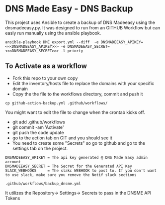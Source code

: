 # DNS Made Easy - DNS Backup

This project uses Ansible to create a backup of DNS Madeeasy using the dnsmadeeasy.py. 
It was designed to run from an GITHUB Workflow but can easly run manually using the ansible playbook.

```
ansible-playbook DME_export.yml --diff  -e DNSMADEEASY_APIKEY=<<<DNSMADEEASY_APIKEY>>> -e DNSMADEEASY_SECRET=<<<DNSMADEEASY_SECRET>>> -l priorty
```


## To Activate as a workflow
* Fork this repo to your own copy
* Edit the inventory/hosts file to replace the domains with your specific domain
* Copy the the file to the workflows directory, commit and push it
``` 
cp github-action-backup.yml .github/workflows/
```

  You might want to edit the file to change when the crontab kicks off.
* git add .github/workflows
* git commit -am 'Activate'
* git push the code update
* go to the action tab on GIT and you should see it 
* You need to create some "Secrets" so go to github and go to the settings tab on the project.
```
DNSMADEEASY_APIKEY = The api key generated @ DNS Made Easy admin account
DNSMADEEASY_SECRET = The Secret for the Generated API Key
SLACK_WEBHOOKS     = The slakc WEBHOOK to post to. If you don't want to use slack, make sure you remove the Notif slack sections
```

```
.github/workflows/backup_dnsme.yml
```
It utilizes the Repository-> Settings-> Secrets to pass in the DNSME API Tokens

